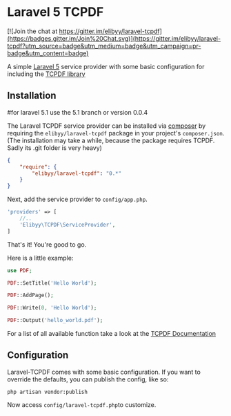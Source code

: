 # Laravel 5 TCPDF

[![Join the chat at https://gitter.im/elibyy/laravel-tcpdf](https://badges.gitter.im/Join%20Chat.svg)](https://gitter.im/elibyy/laravel-tcpdf?utm_source=badge&utm_medium=badge&utm_campaign=pr-badge&utm_content=badge)

A simple [Laravel 5](http://www.laravel.com) service provider with some basic configuration for including the [TCPDF library](http://www.tcpdf.org/)

## Installation
#for laravel 5.1 use the 5.1 branch or version 0.0.4
 
The Laravel TCPDF service provider can be installed via [composer](http://getcomposer.org) by requiring the `elibyy/laravel-tcpdf` package in your project's `composer.json`. (The installation may take a while, because the package requires TCPDF. Sadly its .git folder is very heavy)

```json
{
    "require": {
        "elibyy/laravel-tcpdf": "0.*"
    }
}
```

Next, add the service provider to `config/app.php`.

```php
'providers' => [
    //..
    'Elibyy\TCPDF\ServiceProvider',
]
```

That's it! You're good to go.

Here is a little example:

```php
use PDF;

PDF::SetTitle('Hello World');

PDF::AddPage();

PDF::Write(0, 'Hello World');

PDF::Output('hello_world.pdf');
```
For a list of all available function take a look at the [TCPDF Documentation](http://www.tcpdf.org/doc/code/classTCPDF.html)

## Configuration

Laravel-TCPDF comes with some basic configuration.
If you want to override the defaults, you can publish the config, like so:

    php artisan vendor:publish

Now access `config/laravel-tcpdf.php`to customize.
